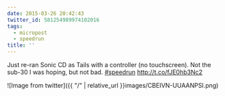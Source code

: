 ```yaml
---
date: 2015-03-26 20:42:43
twitter_id: 581254989974102016
tags:
  - micropost
  - speedrun
title: ''
---
```


Just re-ran Sonic CD as Tails with a controller (no touchscreen). Not the sub-30 I was hoping, but not bad. [#speedrun](https://twitter.com/hashtag/speedrun) http://t.co/fJE0hb3Nc2

![Image from twitter]({{ "/" | relative_url  }}images/CBEIVN-UUAANPSI.png)
